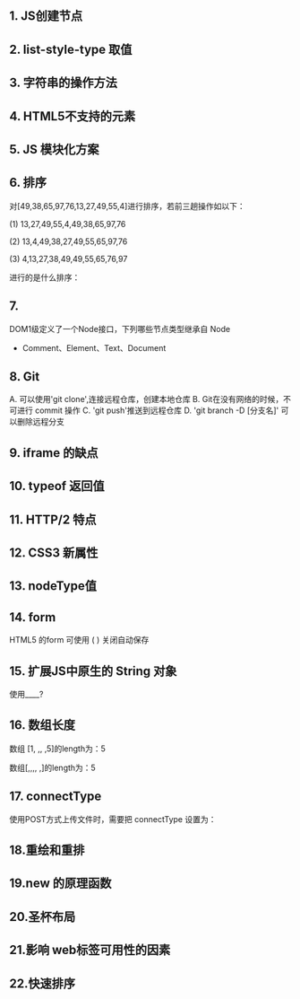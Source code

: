 ## 1. JS创建节点

## 2. list-style-type 取值

## 3. 字符串的操作方法

## 4. HTML5不支持的元素

## 5. JS 模块化方案

## 6. 排序
对[49,38,65,97,76,13,27,49,55,4]进行排序，若前三趟操作如以下：

(1) 13,27,49,55,4,49,38,65,97,76

(2) 13,4,49,38,27,49,55,65,97,76

(3) 4,13,27,38,49,49,55,65,76,97

进行的是什么排序：

## 7. 

DOM1级定义了一个Node接口，下列哪些节点类型继承自 Node

- Comment、Element、Text、Document

## 8. Git

A. 可以使用'git clone',连接远程仓库，创建本地仓库
B. Git在没有网络的时候，不可进行 commit 操作
C. 'git push'推送到远程仓库
D. 'git branch -D [分支名]' 可以删除远程分支

## 9. iframe 的缺点

## 10. typeof 返回值

## 11. HTTP/2 特点

## 12. CSS3 新属性

## 13. nodeType值

## 14. form
HTML5 的form 可使用 ( ) 关闭自动保存

## 15. 扩展JS中原生的 String 对象
使用____?
## 16. 数组长度

数组 [1, ,, ,5]的length为：5

数组[,,,, ,]的length为：5 

## 17. connectType
使用POST方式上传文件时，需要把 connectType 设置为：

## 18.重绘和重排

## 19.new 的原理函数

## 20.圣杯布局

## 21.影响 web标签可用性的因素

## 22.快速排序

